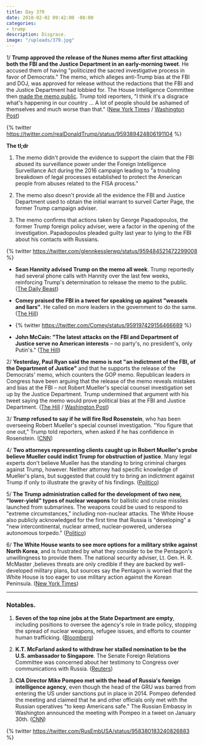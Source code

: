 ```yaml
---
title: Day 379
date: 2018-02-02 09:42:00 -08:00
categories:
- trump
description: Disgrace.
image: "/uploads/379.jpg"
---
```


1/ **Trump approved the release of the Nunes memo after first attacking both the FBI and the Justice Department in an early-morning tweet**. He accused them of having "politicized the sacred investigative process in favor of Democrats." The memo, which alleges anti-Trump bias at the FBI and DOJ, was approved for release without the redactions that the FBI and the Justice Department had lobbied for. The House Intelligence Committee then [made the memo public](http://docs.house.gov/meetings/IG/IG00/20180129/106822/HMTG-115-IG00-20180129-SD001.pdf). Trump told reporters, "I think it's a disgrace what's happening in our country ... A lot of people should be ashamed of themselves and much worse than that." ([New York Times](https://www.nytimes.com/2018/02/02/us/politics/trump-fbi-memo.html) / [Washington Post](https://www.washingtonpost.com/world/national-security/president-approves-release-of-gop-memo-criticizing-fbi-surveillance/2018/02/02/699eb988-06cf-11e8-b48c-b07fea957bd5_story.html))

{% twitter https://twitter.com/realDonaldTrump/status/959389424806191104 %}

**The tl;dr**

1. The memo didn't provide the evidence to support the claim that the FBI abused its surveillance power under the Foreign Intelligence Surveillance Act during the 2016 campaign leading to "a troubling breakdown of legal processes established to protect the American people from abuses related to the FISA process."

2. The memo also doesn't provide all the evidence the FBI and Justice Department used to obtain the initial warrant to surveil Carter Page, the former Trump campaign adviser.

3. The memo confirms that actions taken by George Papadopoulos, the former Trump foreign policy adviser, were a factor in the opening of the investigation. Papadopoulos pleaded guilty last year to lying to the FBI about his contacts with Russians.

{% twitter https://twitter.com/glennkesslerwp/status/959484521472299008 %}

* **Sean Hannity advised Trump on the memo all week**. Trump reportedly had several phone calls with Hannity over the last few weeks, reinforcing Trump's determination to release the memo to the public. ([The Daily Beast](https://www.thedailybeast.com/sean-hannity-has-been-advising-donald-trump-on-the-nunes-memo-because-of-course-he-has))

* **Comey praised the FBI in a tweet for speaking up against "weasels and liars"**. He called on more leaders in the government to do the same. ([The Hill](http://thehill.com/blogs/blog-briefing-room/371919-comey-praises-fbi-for-speaking-up-against-weasels-and-liars))

* {% twitter https://twitter.com/Comey/status/959197429156466689 %}

* **John McCain: "The latest attacks on the FBI and Department of Justice serve no American interests** – no party's, no president's, only Putin's." ([The Hill](http://thehill.com/blogs/floor-action/senate/372019-mccain-attacks-on-fbi-serve-no-american-interests))

2/ **Yesterday, Paul Ryan said the memo is not "an indictment of the FBI, of the Department of Justice"** and that he supports the release of the Democrats' memo, which counters the GOP memo. Republican leaders in Congress have been arguing that the release of the memo reveals mistakes and bias at the FBI – not Robert Mueller's special counsel investigation set up by the Justice Department. Trump undermined that argument with his tweet saying the memo would prove political bias at the FBI and Justice Department. ([The Hill](http://thehill.com/homenews/house/371974-paul-ryan-supports-release-of-democrats-memo-spox) / [Washington Post](https://www.washingtonpost.com/news/the-fix/wp/2018/02/02/did-trump-just-reveal-the-real-reason-this-memo-was-written/))

3/ **Trump refused to say if he will fire Rod Rosenstein**, who has been overseeing Robert Mueller's special counsel investigation. "You figure that one out," Trump told reporters, when asked if he has confidence in Rosenstein. ([CNN](https://www.cnn.com/2018/02/02/politics/rod-rosenstein-donald-trump/index.html))

4/ **Two attorneys representing clients caught up in Robert Mueller's probe believe Mueller could indict Trump for obstruction of justice**. Many legal experts don't believe Mueller has the standing to bring criminal charges against Trump, however. Neither attorney had specific knowledge of Mueller's plans, but suggested that could try to bring an indictment against Trump if only to illustrate the gravity of his findings. ([Politico](https://www.politico.com/story/2018/02/02/trump-russia-indictment-mueller-probe-384969))

5/ **The Trump administration called for the development of two new, "lower-yield" types of nuclear weapons** for ballistic and cruise missiles launched from submarines. The weapons could be used to respond to  "extreme circumstances," including non-nuclear attacks. The White House also publicly acknowledged for the first time that Russia is "developing" a "new intercontinental, nuclear armed, nuclear-powered, undersea autonomous torpedo." ([Politico](https://www.politico.com/story/2018/02/02/trump-plan-nuclear-weapons-386087))

6/ **The White House wants to see more options for a military strike against North Korea**, and is frustrated by what they consider to be the Pentagon's unwillingness to provide them. The national security adviser, Lt. Gen. H. R. McMaster ,believes threats are only credible if they are backed by well-developed military plans, but sources say the Pentagon is worried that the White House is too eager to use military action against the Korean Peninsula. ([New York Times](https://www.nytimes.com/2018/02/01/us/politics/white-house-pentagon-north-korea.html))

---

### Notables.

1. **Seven of the top nine jobs at the State Department are empty**, including positions to oversee the agency's role in trade policy, stopping the spread of nuclear weapons, refugee issues, and efforts to counter human trafficking. ([Bloomberg](https://www.bloomberg.com/graphics/2018-state-department-vacancies/))

2. **K.T. McFarland asked to withdraw her stalled nomination to be the U.S. ambassador to Singapore**. The Senate Foreign Relations Committee was concerned about her testimony to Congress over communications with Russia. ([Reuters](https://www.reuters.com/article/us-usa-trump-mcfarland/k-t-mcfarland-asks-trump-to-withdraw-her-nomination-as-envoy-to-singapore-idUSKBN1FM2L8))

3. **CIA Director Mike Pompeo met with the head of Russia's foreign intelligence agency**, even though the head of the GRU was barred from entering the US under sanctions put in place in 2014. Pompeo defended the meeting and claimed that he and other officials only met with the Russian operatives "to keep Americans safe." The Russian Embassy in Washington announced the meeting with Pompeo in a tweet on January 30th. ([CNN](https://www.cnn.com/2018/02/01/politics/pompeo-russian-spies-meeting/index.html))

{% twitter https://twitter.com/RusEmbUSA/status/958380183240826883 %}